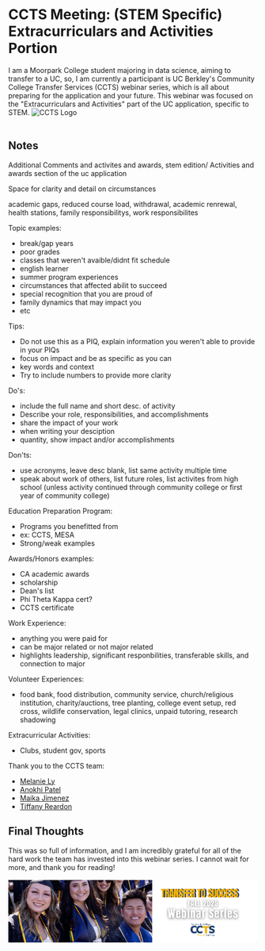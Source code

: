 # CCTS Meeting: (STEM Specific) Extracurriculars and Activities Portion
I am a Moorpark College student majoring in data science, aiming to transfer to a UC, so, I am currently a participant is UC Berkley's Community College Transfer Services (CCTS) webinar series, which is all about preparing for the application and your future. This webinar was focused on the "Extracurriculars and Activities" part of the UC application, specific to STEM. 
<img src="https://cep.berkeley.edu/sites/default/files/styles/openberkeley_image_full/public/general/logo_ccts2020.png?itok=tgA-tZN-&timestamp=1631654577" width="600" alt="CCTS Logo"/>  <br><br>


## Notes
Additional Comments and activites and awards, stem edition/
Activities and awards section of the uc application

Space for clarity and detail on circumstances

academic gaps, reduced course load, withdrawal, academic renrewal, health stations, family responsibilitys, work responsibilites

Topic examples:
- break/gap years
- poor grades
- classes that weren't avaible/didnt fit schedule
- english learner
- summer program experiences
- circumstances that affected abilit to succeed
- special recognition that you are proud of
- family dynamics that may impact you
- etc

Tips:
- Do not use this as a PIQ, explain information you weren't able to provide in your PIQs
- focus on impact and be as specific as you can
- key words and context
- Try to include numbers to provide more clarity

Do's:
- include the full name and short desc. of activity
- Describe your role, responsibilities, and accomplishments
- share the impact of your work
- when writing your desciption
- quantity, show impact and/or accomplishments

Don'ts:
- use acronyms, leave desc blank, list same activity multiple time
- speak about work of others, list future roles, list activites from high school (unless activity continued through community college or first year of community college)

Education Preparation Program:
- Programs you benefitted from
- ex: CCTS, MESA
- Strong/weak examples

Awards/Honors examples:
- CA academic awards
- scholarship
- Dean's list
- Phi Theta Kappa cert?
- CCTS certificate

Work Experience:
- anything you were paid for
- can be major related or not major related
- highlights leadership, significant responbilities, transferable skills, and connection to major

Volunteer Experiences:
- food bank, food distribution, community service, church/religious institution, charity/auctions, tree planting, college event setup, red cross, wildlife conservation, legal clinics, unpaid tutoring, research shadowing

Extracurricular Activities:
- Clubs, student gov, sports

Thank you to the CCTS team:
- [Melanie Ly](https://www.linkedin.com/in/melanie-l-7a1337178/)
- [Anokhi Patel](https://www.linkedin.com/in/anokhi-pats/)
- [Maika Jimenez](https://www.linkedin.com/in/maika-jimenez-909465186/)
- [Tiffany Reardon](https://www.linkedin.com/in/tiffany-reardon/)


## Final Thoughts
This was so full of information, and I am incredibly grateful for all of the hard work the team has invested into this webinar series. I cannot wait for more, and thank you for reading! <br><br>
![banner from form](https://github.com/CaptainSapphire/PH-s-Blog/blob/main/assets/September%202025/Screenshot%202025-09-09%20170302.png?raw=true)
